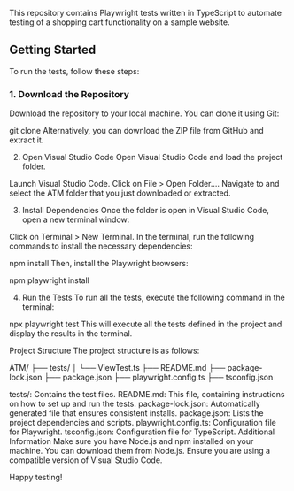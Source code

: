 
This repository contains Playwright tests written in TypeScript to automate testing of a shopping cart functionality on a sample website.

## Getting Started

To run the tests, follow these steps:

### 1. Download the Repository

Download the repository to your local machine. You can clone it using Git:

git clone <repository-url>
Alternatively, you can download the ZIP file from GitHub and extract it.

2. Open Visual Studio Code
Open Visual Studio Code and load the project folder.

Launch Visual Studio Code.
Click on File > Open Folder....
Navigate to and select the ATM folder that you just downloaded or extracted.


3. Install Dependencies
Once the folder is open in Visual Studio Code, open a new terminal window:

Click on Terminal > New Terminal.
In the terminal, run the following commands to install the necessary dependencies:

npm install
Then, install the Playwright browsers:

npm playwright install


4. Run the Tests
To run all the tests, execute the following command in the terminal:

npx playwright test
This will execute all the tests defined in the project and display the results in the terminal.

Project Structure
The project structure is as follows:


ATM/
├── tests/
│   └── ViewTest.ts
├── README.md
├── package-lock.json
├── package.json
├── playwright.config.ts
├── tsconfig.json


tests/: Contains the test files.
README.md: This file, containing instructions on how to set up and run the tests.
package-lock.json: Automatically generated file that ensures consistent installs.
package.json: Lists the project dependencies and scripts.
playwright.config.ts: Configuration file for Playwright.
tsconfig.json: Configuration file for TypeScript.
Additional Information
Make sure you have Node.js and npm installed on your machine. You can download them from Node.js.
Ensure you are using a compatible version of Visual Studio Code.

Happy testing!
